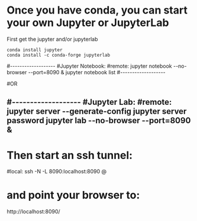 # Once you have conda, you can start your own Jupyter or JupyterLab

First get the jupyter and/or jupyterlab 
```
conda install jupyter
conda install -c conda-forge jupyterlab
```



#-------------------
#Jupyter Notebook:
#remote:
jupyter notebook --no-browser --port=8090 &
jupyter notebook list
#-------------------

#OR

#-------------------
#Jupyter Lab:
#remote:
jupyter server --generate-config
jupyter server password
jupyter lab --no-browser --port=8090 &
------------------

# Then start an ssh tunnel:
#local:
ssh -N -L 8090:localhost:8090 <user>@<remote>

# and point your browser to:
http://localhost:8090/

